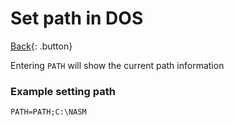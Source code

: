 # Set path in DOS

[Back](../../index.md){: .button}

Entering `PATH` will show the current path information

### Example setting path

```
PATH=PATH;C:\NASM
```


